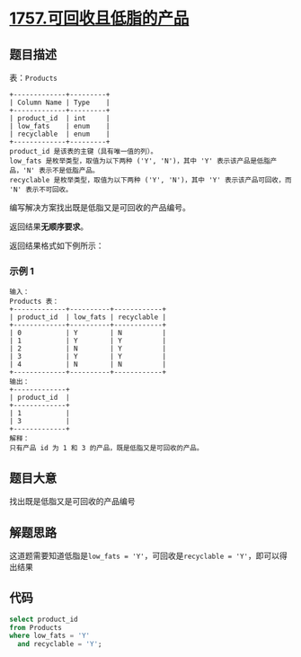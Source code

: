 # [1757.可回收且低脂的产品](https://leetcode.cn/problems/recyclable-and-low-fat-products/)

## 题目描述

表：`Products`

```text
+-------------+---------+
| Column Name | Type    |
+-------------+---------+
| product_id  | int     |
| low_fats    | enum    |
| recyclable  | enum    |
+-------------+---------+
product_id 是该表的主键（具有唯一值的列）。
low_fats 是枚举类型，取值为以下两种 ('Y', 'N')，其中 'Y' 表示该产品是低脂产品，'N' 表示不是低脂产品。
recyclable 是枚举类型，取值为以下两种 ('Y', 'N')，其中 'Y' 表示该产品可回收，而 'N' 表示不可回收。
```

编写解决方案找出既是低脂又是可回收的产品编号。

返回结果**无顺序要求**。

返回结果格式如下例所示：

### 示例 1

```text
输入：
Products 表：
+-------------+----------+------------+
| product_id  | low_fats | recyclable |
+-------------+----------+------------+
| 0           | Y        | N          |
| 1           | Y        | Y          |
| 2           | N        | Y          |
| 3           | Y        | Y          |
| 4           | N        | N          |
+-------------+----------+------------+
输出：
+-------------+
| product_id  |
+-------------+
| 1           |
| 3           |
+-------------+
解释：
只有产品 id 为 1 和 3 的产品，既是低脂又是可回收的产品。
```

## 题目大意

找出既是低脂又是可回收的产品编号

## 解题思路

这道题需要知道低脂是`low_fats = 'Y'`，可回收是`recyclable = 'Y'`，即可以得出结果

## 代码

```sql
select product_id
from Products
where low_fats = 'Y'
  and recyclable = 'Y';
```

